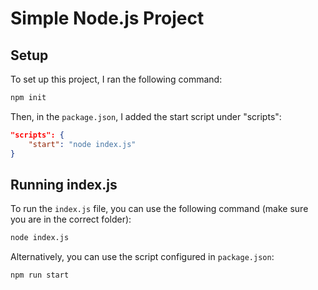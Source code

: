 # Simple Node.js Project

## Setup
To set up this project, I ran the following command:
```bash
npm init
```
Then, in the `package.json`, I added the start script under "scripts":
```json
"scripts": {
    "start": "node index.js"
}
```

## Running index.js
To run the `index.js` file, you can use the following command (make sure you are in the correct folder):
```bash
node index.js
```

Alternatively, you can use the script configured in `package.json`:
```bash
npm run start
```
